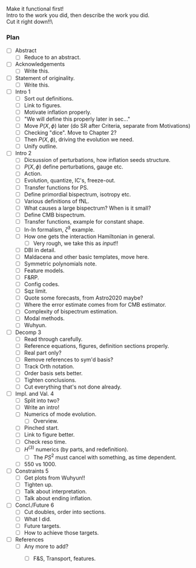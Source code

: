 Make it functional first!\
Intro to the work you did, then
describe the work you did.\
Cut it right down!!\

### Plan
 - [ ] Abstract
    - [ ] Reduce to an abstract.
 - [ ] Acknowledgements
    - [ ] Write this.
 - [ ] Statement of originality.
    - [ ] Write this.
 - [ ] Intro 1
    - [ ] Sort out definitions.
    - [ ] Link to figures.
    - [ ] Motivate inflation properly.
    - [ ] "We will define this properly later in sec..."
    - [ ] Move $P(X,\phi)$ later (do SR after Criteria, separate from Motivations)
    - [ ] Checking "dice". Move to Chapter 2?
    - [ ] Then $P(X,\phi)$, driving the evolution we need.
    - [ ] Unify outline.
 - [ ] Intro 2
    - [ ] Dicsussion of perturbations, how inflation seeds structure.
    - [ ] $P(X, \phi)$ define perturbations, gauge etc.
    - [ ] Action.
    - [ ] Evolution, quantize, IC's, freeze-out.
    - [ ] Transfer functions for PS.
    - [ ] Define primordial bispectrum, isotropy etc.
    - [ ] Various definitions of fNL.
    - [ ] What causes a large bispectrum? When is it small?
    - [ ] Define CMB bispectrum.
    - [ ] Transfer functions, example for constant shape.
    - [ ] In-In formalism, $\dot{\zeta}^3$ example.
    - [ ] How one gets the interaction Hamiltonian in general.
        - [ ] Very rough, we take this as *input*!!
    - [ ] DBI in detail.
    - [ ] Maldacena and other basic templates, move here.
    - [ ] Symmetric polynomials note.
    - [ ] Feature models.
    - [ ] F&RP.
    - [ ] Config codes.
    - [ ] Sqz limit.
    - [ ] Quote some forecasts, from Astro2020 maybe?
    - [ ] Where the error estimate comes from for CMB estimator.
    - [ ] Complexity of bispectrum estimation.
    - [ ] Modal methods.
    - [ ] Wuhyun.
 - [ ] Decomp 3
    - [ ] Read through carefully.
    - [ ] Reference equations, figures, definition sections properly.
    - [ ] Real part only?
    - [ ] Remove references to sym'd basis?
    - [ ] Track Orth notation.
    - [ ] Order basis sets better.
    - [ ] Tighten conclusions.
    - [ ] Cut everything that's not done already.
 - [ ] Impl. and Val. 4
    - [ ] Split into two?
    - [ ] Write an intro!
    - [ ] Numerics of mode evolution.
        - [ ] Overview.
    - [ ] Pinched start.
    - [ ] Link to figure better.
    - [ ] Check reso time.
    - [ ] $H^{(3)}$ numerics (by parts, and redefinition).
        - [ ] The $PS^2$ must cancel with something, as time dependent.
    - [ ] $550$ vs $1000$.
 - [ ] Constraints 5
    - [ ] Get plots from Wuhyun!!
    - [ ] Tighten up.
    - [ ] Talk about interpretation.
    - [ ] Talk about ending inflation.
 - [ ] Concl./Future 6
    - [ ] Cut doubles, order into sections.
    - [ ] What I did.
    - [ ] Future targets.
    - [ ] How to achieve those targets.
 - [ ] References
    - [ ] Any more to add?
        - [ ] F&S, Transport, features.







